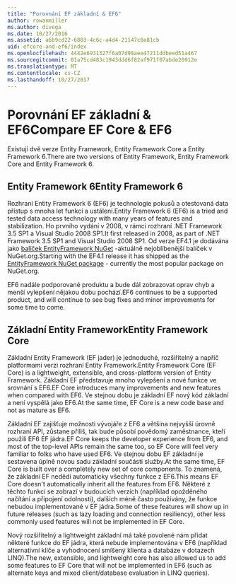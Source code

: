 ```yaml
---
title: "Porovnání EF základní & EF6"
author: rowanmiller
ms.author: divega
ms.date: 10/27/2016
ms.assetid: a6b9cd22-6803-4c6c-a4d4-21147c0a81cb
uid: efcore-and-ef6/index
ms.openlocfilehash: 4442e6931327f6a07d98aee47211ddbeed51a467
ms.sourcegitcommit: 01a75cd483c1943ddd6f82af971f07abde20912e
ms.translationtype: MT
ms.contentlocale: cs-CZ
ms.lasthandoff: 10/27/2017
---
```

# <a name="compare-ef-core--ef6"></a><span data-ttu-id="e242b-102">Porovnání EF základní & EF6</span><span class="sxs-lookup"><span data-stu-id="e242b-102">Compare EF Core & EF6</span></span>

<span data-ttu-id="e242b-103">Existují dvě verze Entity Framework, Entity Framework Core a Entity Framework 6.</span><span class="sxs-lookup"><span data-stu-id="e242b-103">There are two versions of Entity Framework, Entity Framework Core and Entity Framework 6.</span></span>

## <a name="entity-framework-6"></a><span data-ttu-id="e242b-104">Entity Framework 6</span><span class="sxs-lookup"><span data-stu-id="e242b-104">Entity Framework 6</span></span>

<span data-ttu-id="e242b-105">Rozhraní Entity Framework 6 (EF6) je technologie pokusů a otestovaná data přístup s mnoha let funkcí a ustálení.</span><span class="sxs-lookup"><span data-stu-id="e242b-105">Entity Framework 6 (EF6) is a tried and tested data access technology with many years of features and stabilization.</span></span> <span data-ttu-id="e242b-106">Ho prvního vydání v 2008, v rámci rozhraní .NET Framework 3.5 SP1 a Visual Studio 2008 SP1.</span><span class="sxs-lookup"><span data-stu-id="e242b-106">It first released in 2008, as part of .NET Framework 3.5 SP1 and Visual Studio 2008 SP1.</span></span> <span data-ttu-id="e242b-107">Od verze EF4.1 je dodávána jako [balíček EntityFramework NuGet](https://www.nuget.org/packages/EntityFramework/) -aktuálně nejoblíbenější balíček v NuGet.org.</span><span class="sxs-lookup"><span data-stu-id="e242b-107">Starting with the EF4.1 release it has shipped as the [EntityFramework NuGet package](https://www.nuget.org/packages/EntityFramework/) - currently the most popular package on NuGet.org.</span></span>

<span data-ttu-id="e242b-108">EF6 nadále podporované produktu a bude dál zobrazovat oprav chyb a menší vylepšení nějakou dobu pochází.</span><span class="sxs-lookup"><span data-stu-id="e242b-108">EF6 continues to be a supported product, and will continue to see bug fixes and minor improvements for some time to come.</span></span>

## <a name="entity-framework-core"></a><span data-ttu-id="e242b-109">Základní Entity Framework</span><span class="sxs-lookup"><span data-stu-id="e242b-109">Entity Framework Core</span></span>

<span data-ttu-id="e242b-110">Základní Entity Framework (EF jader) je jednoduché, rozšiřitelný a napříč platformami verzi rozhraní Entity Framework.</span><span class="sxs-lookup"><span data-stu-id="e242b-110">Entity Framework Core (EF Core) is a lightweight, extensible, and cross-platform version of Entity Framework.</span></span> <span data-ttu-id="e242b-111">Základní EF představuje mnoho vylepšení a nové funkce ve srovnání s EF6.</span><span class="sxs-lookup"><span data-stu-id="e242b-111">EF Core introduces many improvements and new features when compared with EF6.</span></span> <span data-ttu-id="e242b-112">Ve stejnou dobu je základní EF nový kód základní a není vyspělá jako EF6.</span><span class="sxs-lookup"><span data-stu-id="e242b-112">At the same time, EF Core is a new code base and not as mature as EF6.</span></span>

<span data-ttu-id="e242b-113">Základní EF zajišťuje možnosti vývojáře z EF6 a většina nejvyšší úrovně rozhraní API, zůstane příliš, tak bude působí povědomý zaměstnance, kteří použili EF6 EF jádra.</span><span class="sxs-lookup"><span data-stu-id="e242b-113">EF Core keeps the developer experience from EF6, and most of the top-level APIs remain the same too, so EF Core will feel very familiar to folks who have used EF6.</span></span> <span data-ttu-id="e242b-114">Ve stejnou dobu EF základní je sestavena úplně novou sadu základní součásti služby.</span><span class="sxs-lookup"><span data-stu-id="e242b-114">At the same time, EF Core is built over a completely new set of core components.</span></span> <span data-ttu-id="e242b-115">To znamená, že základní EF nedědí automaticky všechny funkce z EF6.</span><span class="sxs-lookup"><span data-stu-id="e242b-115">This means EF Core doesn't automatically inherit all the features from EF6.</span></span> <span data-ttu-id="e242b-116">Některé z těchto funkcí se zobrazí v budoucích verzích (například opožděného načítání a připojení odolnosti), dalších méně často používány, že funkce nebudou implementované v EF jádra.</span><span class="sxs-lookup"><span data-stu-id="e242b-116">Some of these features will show up in future releases (such as lazy loading and connection resiliency), other less commonly used features will not be implemented in EF Core.</span></span>

<span data-ttu-id="e242b-117">Nový rozšiřitelný a lightweight základní má také povolené nám přidat některé funkce do EF jádra, která nebude implementována v EF6 (například alternativní klíče a vyhodnocení smíšený klienta a databáze v dotazech LINQ).</span><span class="sxs-lookup"><span data-stu-id="e242b-117">The new, extensible, and lightweight core has also allowed us to add some features to EF Core that will not be implemented in EF6 (such as alternate keys and mixed client/database evaluation in LINQ queries).</span></span>

